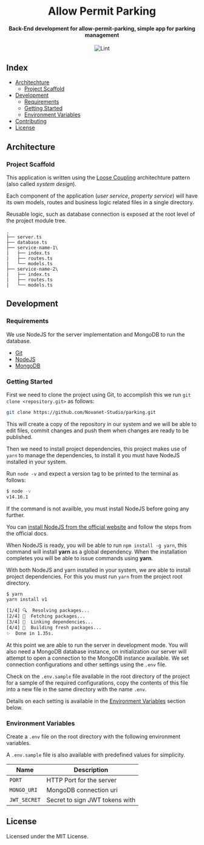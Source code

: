 <div align="center">
  <h1>Allow Permit Parking</h1>
  <h4 align="center">Back-End development for allow-permit-parking, simple app for parking management</h4>
</div>

<div align="center">

![Lint](https://github.com/Novanet-Studio/parking/workflows/lint/badge.svg)
<!-- ![Tests](https://github.com/Novanet-Studio/parking/workflows/test/badge.svg) -->

</div>

## Index

- [Architechture](#architecture)
  - [Project Scaffold](#project-scaffold)
- [Development](#development)
  - [Requirements](#requirements)
  - [Getting Started](#getting-started)
  - [Environment Variables](#environment-variables)
- [Contributing](#contributing)
- [License](#license)

## Architecture

### Project Scaffold

This application is written using the [Loose Coupling](https://en.wikipedia.org/wiki/Loose_coupling)
architechture pattern (also called _system design_).

Each component of the application (_user service_, _property service_) will have
its own models, routes and business logic related files in a single directory.

Reusable logic, such as database connection is exposed at the root level of
the project module tree.

```
.
├── server.ts
├── database.ts
├── service-name-1\
|   ├── index.ts
|   ├── routes.ts
|   └── models.ts
├── service-name-2\
|   ├── index.ts
|   ├── routes.ts
|   └── models.ts
```

## Development

### Requirements

We use NodeJS for the server implementation and MongoDB to run the database.

- [Git](https://git-scm.com/downloads)
- [NodeJS](https://nodejs.org/)
- [MongoDB](https://mongo.db.com)

### Getting Started

First we need to clone the project using Git, to accomplish this we run
`git clone <repository.git>` as follows:

```bash
git clone https://github.com/Novanet-Studio/parking.git
```

This will create a copy of the repository in our system and we will be able
to edit files, commit changes and push them when changes are ready to be published.

Then we need to install project dependencies, this project makes use of `yarn`
to manage the dependencies, to install it you must have NodeJS installed in your system.

Run `node -v` and expect a version tag to be printed to the terminal as follows:

```bash
$ node -v
v14.16.1
```

If the command is not availble, you must install NodeJS before going any
further.

You can [install NodeJS from the official website](https://nodejs.org/) and
follow the steps from the official docs.

When NodeJS is ready, you will be able to run `npm install -g yarn`, this command
will install **yarn** as a global dependency. When the installation completes
you will be able to issue commands using **yarn**.

With both NodeJS and yarn installed in your system, we are able to install
project dependencies. For this you must run `yarn` from the project root directory.

```bash
$ yarn
yarn install v1

[1/4] 🔍  Resolving packages...
[2/4] 🚚  Fetching packages...
[3/4] 🔗  Linking dependencies...
[4/4] 🔨  Building fresh packages...
✨  Done in 1.35s.
```

At this point we are able to run the server in development mode.
You will also need a MongoDB database instance, on initialization
our server will attempt to open a connection to the MongoDB instance
available. We set connection configurations and other settings using the
`.env` file.

Check on the `.env.sample` file available in the root directory of the
project for a sample of the required configurations, copy the contents of
this file into a new file in the same directory with the name `.env`.

Details on each setting is available in the [Environment Variables](#environment-variables)
section below.

### Environment Variables

Create a `.env` file on the root directory with the following
environment variables.

A `.env.sample` file is also available with predefined values for simplicity.

| Name                | Description                    |
| ------------------- | ------------------------------ |
| `PORT`              | HTTP Port for the server       |
| `MONGO_URI`     | MongoDB connection uri |
| `JWT_SECRET`        | Secret to sign JWT tokens with |

## License

Licensed under the MIT License.
